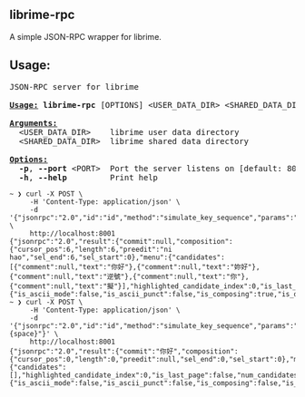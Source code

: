 librime-rpc
---

A simple JSON-RPC wrapper for librime.

## Usage:
<pre>JSON-RPC server for librime

<u style="text-decoration-style:single"><b>Usage:</b></u> <b>librime-rpc</b> [OPTIONS] &lt;USER_DATA_DIR&gt; &lt;SHARED_DATA_DIR&gt;

<u style="text-decoration-style:single"><b>Arguments:</b></u>
  &lt;USER_DATA_DIR&gt;    librime user data directory
  &lt;SHARED_DATA_DIR&gt;  librime shared data directory

<u style="text-decoration-style:single"><b>Options:</b></u>
  <b>-p</b>, <b>--port</b> &lt;PORT&gt;  Port the server listens on [default: 8000]
  <b>-h</b>, <b>--help</b>         Print help</pre>

```console
~ ❯ curl -X POST \
     -H 'Content-Type: application/json' \
     -d '{"jsonrpc":"2.0","id":"id","method":"simulate_key_sequence","params":"nihao"}' \
     http://localhost:8001
{"jsonrpc":"2.0","result":{"commit":null,"composition":{"cursor_pos":6,"length":6,"preedit":"ni hao","sel_end":6,"sel_start":0},"menu":{"candidates":[{"comment":null,"text":"你好"},{"comment":null,"text":"妳好"},{"comment":null,"text":"逆號"},{"comment":null,"text":"你"},{"comment":null,"text":"擬"}],"highlighted_candidate_index":0,"is_last_page":false,"num_candidates":5,"page_no":0,"page_size":5,"select_keys":null},"select_labels":null,"status":{"is_ascii_mode":false,"is_ascii_punct":false,"is_composing":true,"is_disabled":false,"is_full_shape":false,"is_simplified":false,"is_traditional":false}},"id":"id"}%
~ ❯ curl -X POST \
     -H 'Content-Type: application/json' \
     -d '{"jsonrpc":"2.0","id":"id","method":"simulate_key_sequence","params":"{space}"}' \
     http://localhost:8001
{"jsonrpc":"2.0","result":{"commit":"你好","composition":{"cursor_pos":0,"length":0,"preedit":null,"sel_end":0,"sel_start":0},"menu":{"candidates":[],"highlighted_candidate_index":0,"is_last_page":false,"num_candidates":0,"page_no":0,"page_size":0,"select_keys":null},"select_labels":null,"status":{"is_ascii_mode":false,"is_ascii_punct":false,"is_composing":false,"is_disabled":false,"is_full_shape":false,"is_simplified":false,"is_traditional":false}},"id":"id"}%                                                                       
```
